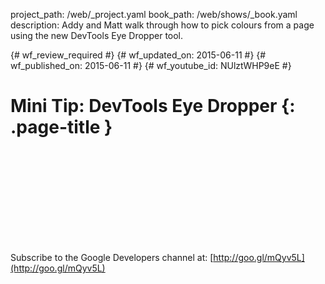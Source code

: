 project_path: /web/_project.yaml
book_path: /web/shows/_book.yaml
description: Addy and Matt walk through how to pick colours from a page using the new DevTools Eye Dropper tool.

{# wf_review_required #}
{# wf_updated_on: 2015-06-11 #}
{# wf_published_on: 2015-06-11 #}
{# wf_youtube_id: NUlztWHP9eE #}

# Mini Tip: DevTools Eye Dropper {: .page-title }


<div class="video-wrapper">
  <iframe class="devsite-embedded-youtube-video" data-video-id="NUlztWHP9eE"
          data-autohide="1" data-showinfo="0" frameborder="0" allowfullscreen>
  </iframe>
</div>


Subscribe to the Google Developers channel at: [http://goo.gl/mQyv5L](http://goo.gl/mQyv5L)
